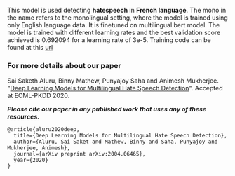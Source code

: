 This model is used detecting **hatespeech** in **French language**. The mono in the name refers to the monolingual setting, where the model is trained using only English language data. It is finetuned on multilingual bert model.
The model is trained with different learning rates and the best validation score achieved is 0.692094 for a learning rate of 3e-5. Training code can be found at this [url](https://github.com/punyajoy/DE-LIMIT)



### For more details about our paper

Sai Saketh Aluru, Binny Mathew, Punyajoy Saha and Animesh Mukherjee. "[Deep Learning Models for Multilingual Hate Speech Detection](https://arxiv.org/abs/2004.06465)". Accepted at ECML-PKDD 2020.

***Please cite our paper in any published work that uses any of these resources.***

~~~
@article{aluru2020deep,
  title={Deep Learning Models for Multilingual Hate Speech Detection},
  author={Aluru, Sai Saket and Mathew, Binny and Saha, Punyajoy and Mukherjee, Animesh},
  journal={arXiv preprint arXiv:2004.06465},
  year={2020}
}

~~~
